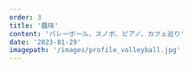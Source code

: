```yaml
---
order: 3
title: '趣味'
content: 'バレーボール、スノボ、ピアノ、カフェ巡り'
date: '2023-01-29'
imagepath: '/images/profile_volleyball.jpg'
---
```

